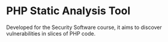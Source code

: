# PHP Static Analysis Tool

Developed for the Security Software course, it aims to discover vulnerabilities in slices of PHP code.
